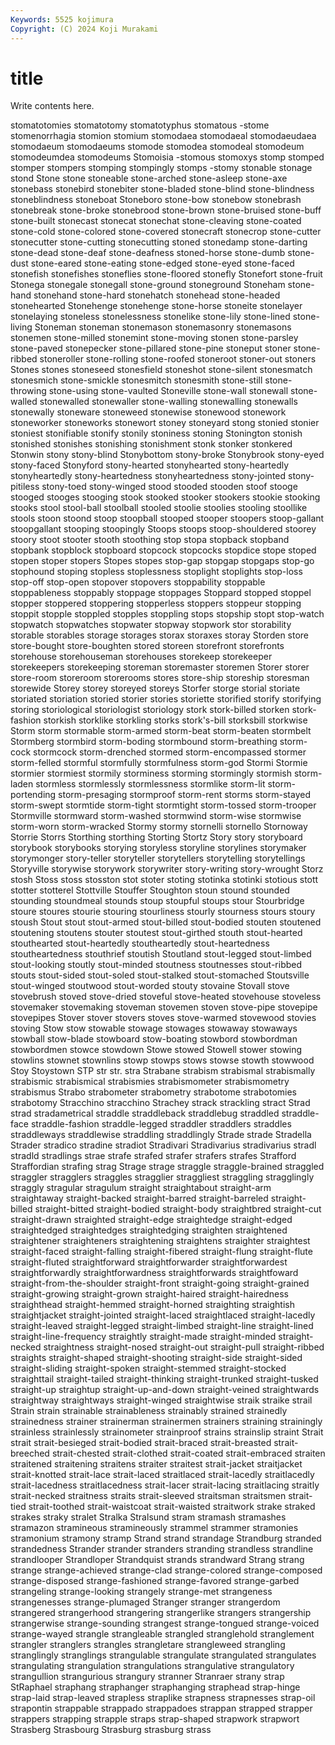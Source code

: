 ```yaml
---
Keywords: 5525 kojimura
Copyright: (C) 2024 Koji Murakami
---
```


# title

Write contents here.



stomatotomies
stomatotomy stomatotyphus stomatous -stome stomenorrhagia stomion stomium stomodaea stomodaeal stomodaeudaea
stomodaeum stomodaeums stomode stomodea stomodeal stomodeum stomodeumdea stomodeums Stomoisia -stomous
stomoxys stomp stomped stomper stompers stomping stompingly stomps -stomy stonable
stonage stond Stone stone stoneable stone-arched stone-asleep stone-axe stonebass stonebird
stonebiter stone-bladed stone-blind stone-blindness stoneblindness stoneboat Stoneboro stone-bow stonebow stonebrash
stonebreak stone-broke stonebrood stone-brown stone-bruised stone-buff stone-built stonecast stonecat stonechat
stone-cleaving stone-coated stone-cold stone-colored stone-covered stonecraft stonecrop stone-cutter stonecutter stone-cutting
stonecutting stoned stonedamp stone-darting stone-dead stone-deaf stone-deafness stoned-horse stone-dumb stone-dust
stone-eared stone-eating stone-edged stone-eyed stone-faced stonefish stonefishes stoneflies stone-floored stonefly
Stonefort stone-fruit Stonega stonegale stonegall stone-ground stoneground Stoneham stone-hand stonehand
stone-hard stonehatch stonehead stone-headed stonehearted Stonehenge stonehenge stone-horse stoneite stonelayer
stonelaying stoneless stonelessness stonelike stone-lily stone-lined stone-living Stoneman stoneman stonemason
stonemasonry stonemasons stonemen stone-milled stonemint stone-moving stonen stone-parsley stone-paved stonepecker
stone-pillared stone-pine stoneput stoner stone-ribbed stoneroller stone-rolling stone-roofed stoneroot stoner-out
stoners Stones stones stoneseed stonesfield stoneshot stone-silent stonesmatch stonesmich stone-smickle
stonesmitch stonesmith stone-still stone-throwing stone-using stone-vaulted Stoneville stone-wall stonewall stone-walled
stonewalled stonewaller stone-walling stonewalling stonewalls stonewally stoneware stoneweed stonewise stonewood
stonework stoneworker stoneworks stonewort stoney stoneyard stong stonied stonier stoniest
stonifiable stonify stonily stoniness stoning Stonington stonish stonished stonishes stonishing
stonishment stonk stonker stonkered Stonwin stony stony-blind Stonybottom stony-broke Stonybrook
stony-eyed stony-faced Stonyford stony-hearted stonyhearted stony-heartedly stonyheartedly stony-heartedness stonyheartedness stony-jointed
stony-pitiless stony-toed stony-winged stood stooded stooden stoof stooge stooged stooges
stooging stook stooked stooker stookers stookie stooking stooks stool stool-ball
stoolball stooled stoolie stoolies stooling stoollike stools stoon stoond stoop
stoopball stooped stooper stoopers stoop-gallant stoopgallant stooping stoopingly Stoops stoops
stoop-shouldered stoorey stoory stoot stooter stooth stoothing stop stopa stopback
stopband stopbank stopblock stopboard stopcock stopcocks stopdice stope stoped stopen
stoper stopers Stopes stopes stop-gap stopgap stopgaps stop-go stophound stoping
stopless stoplessness stoplight stoplights stop-loss stop-off stop-open stopover stopovers stoppability
stoppable stoppableness stoppably stoppage stoppages Stoppard stopped stoppel stopper stoppered
stoppering stopperless stoppers stoppeur stopping stoppit stopple stoppled stopples stoppling
stops stopship stopt stop-watch stopwatch stopwatches stopwater stopway stopwork stor
storability storable storables storage storages storax storaxes storay Storden store
store-bought store-boughten stored storeen storefront storefronts storehouse storehouseman storehouses storekeep
storekeeper storekeepers storekeeping storeman storemaster storemen Storer storer store-room storeroom
storerooms stores store-ship storeship storesman storewide Storey storey storeyed storeys
Storfer storge storial storiate storiated storiation storied storier stories storiette
storified storify storifying storing storiological storiologist storiology stork stork-billed storken
stork-fashion storkish storklike storkling storks stork's-bill storksbill storkwise Storm storm
stormable storm-armed storm-beat storm-beaten stormbelt Stormberg stormbird storm-boding stormbound storm-breathing
storm-cock stormcock storm-drenched stormed storm-encompassed stormer storm-felled stormful stormfully stormfulness
storm-god Stormi Stormie stormier stormiest stormily storminess storming stormingly stormish
storm-laden stormless stormlessly stormlessness stormlike storm-lit storm-portending storm-presaging stormproof storm-rent
storms storm-stayed storm-swept stormtide storm-tight stormtight storm-tossed storm-trooper Stormville stormward
storm-washed stormwind storm-wise stormwise storm-worn storm-wracked Stormy stormy stornelli stornello
Stornoway Storrie Storrs Storthing storthing Storting Stortz Story story storyboard
storybook storybooks storying storyless storyline storylines storymaker storymonger story-teller storyteller
storytellers storytelling storytellings Storyville storywise storywork storywriter story-writing story-wrought Storz
stosh Stoss stoss stosston stot stoter stoting stotinka stotinki stotious
stott stotter stotterel Stottville Stouffer Stoughton stoun stound stounded stounding
stoundmeal stounds stoup stoupful stoups stour Stourbridge stoure stoures stourie
stouring stourliness stourly stourness stours stoury stoush Stout stout stout-armed
stout-billed stout-bodied stouten stoutened stoutening stoutens stouter stoutest stout-girthed stouth
stout-hearted stouthearted stout-heartedly stoutheartedly stout-heartedness stoutheartedness stouthrief stoutish Stoutland stout-legged
stout-limbed stout-looking stoutly stout-minded stoutness stoutnesses stout-ribbed stouts stout-sided stout-soled
stout-stalked stout-stomached Stoutsville stout-winged stoutwood stout-worded stouty stovaine Stovall stove
stovebrush stoved stove-dried stoveful stove-heated stovehouse stoveless stovemaker stovemaking stoveman
stovemen stoven stove-pipe stovepipe stovepipes Stover stover stovers stoves stove-warmed
stovewood stovies stoving Stow stow stowable stowage stowages stowaway stowaways
stowball stow-blade stowboard stow-boating stowbord stowbordman stowbordmen stowce stowdown Stowe
stowed Stowell stower stowing stowlins stownet stownlins stowp stowps stows
stowse stowth stowwood Stoy Stoystown STP str str. stra Strabane
strabism strabismal strabismally strabismic strabismical strabismies strabismometer strabismometry strabismus Strabo
strabometer strabometry strabotome strabotomies strabotomy Stracchino stracchino Strachey strack strackling
stract Strad strad stradametrical straddle straddleback straddlebug straddled straddle-face straddle-fashion
straddle-legged straddler straddlers straddles straddleways straddlewise straddling straddlingly Strade strade
Stradella Strader stradico stradine stradiot Stradivari Stradivarius stradivarius stradl stradld
stradlings strae strafe strafed strafer strafers strafes Strafford Straffordian strafing
strag Strage strage straggle straggle-brained straggled straggler stragglers straggles stragglier
straggliest straggling stragglingly straggly stragular stragulum straight straightabout straight-arm straightaway
straight-backed straight-barred straight-barreled straight-billed straight-bitted straight-bodied straight-body straightbred straight-cut straight-drawn
straighted straight-edge straightedge straight-edged straightedged straightedges straightedging straighten straightened straightener
straighteners straightening straightens straighter straightest straight-faced straight-falling straight-fibered straight-flung straight-flute
straight-fluted straightforward straightforwarder straightforwardest straightforwardly straightforwardness straightforwards straightfoward straight-from-the-shoulder straight-front
straight-going straight-grained straight-growing straight-grown straight-haired straight-hairedness straighthead straight-hemmed straight-horned straighting
straightish straightjacket straight-jointed straight-laced straightlaced straight-lacedly straight-leaved straight-legged straight-limbed straight-line
straight-lined straight-line-frequency straightly straight-made straight-minded straight-necked straightness straight-nosed straight-out straight-pull
straight-ribbed straights straight-shaped straight-shooting straight-side straight-sided straight-sliding straight-spoken straight-stemmed straight-stocked
straighttail straight-tailed straight-thinking straight-trunked straight-tusked straight-up straightup straight-up-and-down straight-veined straightwards
straightway straightways straight-winged straightwise straik straike strail Strain strain strainable
strainableness strainably strained strainedly strainedness strainer strainerman strainermen strainers straining
strainingly strainless strainlessly strainometer strainproof strains strainslip straint Strait strait
strait-besieged strait-bodied strait-braced strait-breasted strait-breeched strait-chested strait-clothed strait-coated strait-embraced straiten
straitened straitening straitens straiter straitest strait-jacket straitjacket strait-knotted strait-lace strait-laced
straitlaced strait-lacedly straitlacedly strait-lacedness straitlacedness strait-lacer strait-lacing straitlacing straitly strait-necked
straitness straits strait-sleeved straitsman straitsmen strait-tied strait-toothed strait-waistcoat strait-waisted straitwork
strake straked strakes straky stralet Stralka Stralsund stram stramash stramashes
stramazon stramineous stramineously strammel strammer stramonies stramonium stramony stramp Strand
strand strandage Strandburg stranded strandedness Strander strander stranders stranding strandless
strandline strandlooper Strandloper Strandquist strands strandward Strang strang strange strange-achieved
strange-clad strange-colored strange-composed strange-disposed strange-fashioned strange-favored strange-garbed strangeling strange-looking strangely
strange-met strangeness strangenesses strange-plumaged Stranger stranger strangerdom strangered strangerhood strangering
strangerlike strangers strangership strangerwise strange-sounding strangest strange-tongued strange-voiced strange-wayed strangle
strangleable strangled stranglehold stranglement strangler stranglers strangles strangletare strangleweed strangling
stranglingly stranglings strangulable strangulate strangulated strangulates strangulating strangulation strangulations strangulative
strangulatory strangullion strangurious strangury stranner Stranraer strany strap StRaphael straphang
straphanger straphanging straphead strap-hinge strap-laid strap-leaved strapless straplike strapness strapnesses
strap-oil strapontin strappable strappado strappadoes strappan strapped strapper strappers strapping
strapple straps strap-shaped strapwork strapwort Strasberg Strasbourg Strasburg strasburg strass
